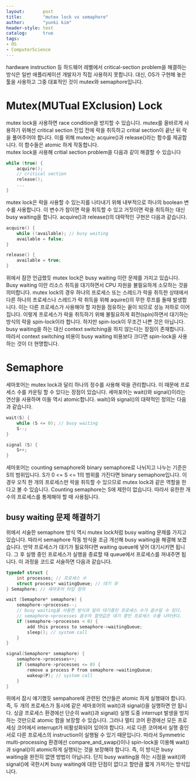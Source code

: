 ```yaml
---
layout:       post
title:        "mutex lock vs semaphore"
author:       "yunki kim"
header-style: text
catalog:      true
tags:
- OS
- ComputerScience
---
```


hardware instruction 등 하드웨어 레벨에서 critical-section problem을 해결하는 방식은 일반 애플리케이션 개발자가 직접 사용하지 못합니다. 대신, OS가 구현해 놓은 툴을 사용하고 그중 대표적인 것이 mutex와 semaphore입니다.

# Mutex(MUTual EXclusion) Lock
mutex lock을 사용하면 race condition을 방지할 수 있습니다. mutex를 올바르게 사용하기 위해선 critical section 진입 전에 락을 취득하고 critial section이 끝난 뒤 락을 풀어주어야 합니다. 이를 위해 mutex는 acquire()과 release()라는 함수를 제공합니다. 이 함수들은 atomic 하게 작동합니다.  
mutex lock을 사용해 critial section problem을 다음과 같이 해결할 수 있습니다
``` c
while (true) {
    acquire();
    // critical section
    release();
    ...
}
```
mutex lock은 락을 사용할 수 있는지를 나타내기 위해 내부적으로 하나의 boolean 변수를 사용합니다. 이 변수가 참이면 락을 취득할 수 있고 거짓이면 락을 취득하는 대신 busy waiting을 합니다.
acquire()과 release()의 대략적인 구현은 다음과 같습니다.
```c
acquire() {
    while (!available); // busy waiting
    available = false;
}

release() {
    available = true;
}
```
위에서 잠깐 언급했듯 mutex lock은 busy waiting 이란 문제를 가지고 있습니다. Busy waiting 이란 리소스 취득을 대기하면서 CPU 자원을 불필요하게 소모하는 것을 의미합니다. mutex lock의 경우 하나의 프로세스 또는 스레드가 락을 취득한 상태에서 다른 하나의 프로세스나 스레드가 락 취득을 위해 aquire()의 무한 루프를 돌때 발생합니다. 이는 다른 프로세스가 사용해야 할 자원을 점유하는 꼴이 되므로 성능 저하로 이어집니다. 
이렇게 프로세스가 락을 취득하기 위해 불필요하게 회전(spin)하면서 대기하는 방식의 락을 spin-lock이라 합니다. 하지만 spin-lock이 무조건 나쁜 것은 아닙니다. busy waiting을 하는 대신 context switching을 하지 않는다는 장점이 존재합니다. 따라서 context switching 비용이 busy waiting 비용보다 크다면 spin-lock을 사용하는 것이 더 현명합니다.
# Semaphore
세마포어는 mutex lock과 달리 하나의 정수를 사용해 락을 관리합니다. 이 때문에 프로세스 수를 카운팅 할 수 있다는 장점이 있습니다. 세마포어는 wait()와 signal()이라는 연산을 사용하며 이들 역시 atomic합니다. wait()와 signal()의 대략적인 정의는 다음과 같습니다.
```c
wait(S) {
    while (S <= 0); // busy waiting
    S--;
}

signal (S) {
    S++;
}
```
세마포어는 counting semaphore와 binary semaphore로 나뉘지고 나누는 기준은 S의 범위입니다. S가 0 <= S <= 1의 범위를 가진다면 binary semaphore입니다. 이 경우 오직 한 개의 프로세스만 락을 취득할 수 있으므로 mutex lock과 같은 역할을 한다고 볼 수 있습니다. Counting semaphore는 S에 제한이 없습니다. 따라서 유한한 개수의 프로세스를 통제해야 할 때 사용됩니다. 
## busy waiting 문제 해결하기
위에서 서술한 semaphore 방식 역시 mutex lock처럼 busy waiting 문제를 가지고 있습니다. 따라서 semaphore 작동 방식을 조금 개선해 busy waiting을 해결해 보겠습니다. 만약 프로세스가 대기가 필요하다면 waiting queue에 넣어 대기시키면 됩니다. 그 후 실행 중인 프로세스가 실행을 종료할 때 queue에서 프로세스를 꺼내주면 됩니다. 이 과정을 코드로 서술하면 다음과 같습니다.
```c
typedef struct {
    int processes; // 프로세스 수
    struct process* waitingQueue; // 대기 큐
} Semaphore; // 세마포어 타입 정의

wait (Semaphore* semaphore) {
    semaphore->processes--;
    // busy waiting을 사용한 방식과 달리 대기중인 프로세스 수가 음수일 수 있다.
    // semaphore->processes 음수의 절댓값은 대기 중인 프로세스 수를 나타낸다.
    if (semaphore->processes < 0) {
        add this process to semaphore->waitingQueue;
        sleep(); // system call
    }
}

signal(Semaphore* semaphore) {
    semaphore->processes++;
    if (semaphore->processes <= 0) {
        remove a process P from semaphore->waitingQueue;
        wakeup(P); // system call
    }
}
```
위에서 잠시 얘기했듯 sempahore에 관련된 연산들은 atomic 하게 실행돼야 합니다. 즉, 두 개의 프로세스가 동시에 같은 세마포어의 wait()과 signal()을 실행하면 안 됩니다. 싱글 프로세스 환경에선 단순히 wait()과 signal() 실행 도중 interrupt 발생을 방지하는 것만으로 atomic 함을 보장할 수 있습니다. 그러나 멀티 코어 환경에선 모든 프로세싱 코어에서 interrupt가 비활성화되어 있어야 합니다. 서로 다른 코어에서 실행 중인 서로 다른 프로세스의 instruction이 실행될 수 있기 때문입니다. 따라서 Symmetric multi-processing 환경에선 compare_and_swap()이나 spin-lock을 이용해 wait()과 signal()이 atomic하게 실행되는 것을 보장해야 합니다. 즉, 이 방식은 busy waiting을 완전히 없앤 방법이 아닙니다. 단지 busy waiting을 하는 시점을 wait()와 signal()에 국한시켜 busy waiting에 대한 단점이 없다고 할만큼 짧게 가져가는 방식입니다. 